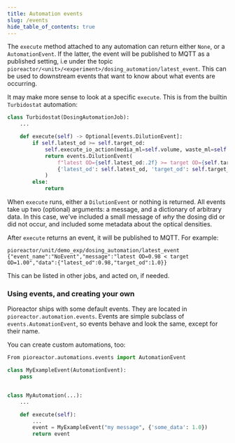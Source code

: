 ```yaml
---
title: Automation events
slug: /events
hide_table_of_contents: true
---
```


The `execute` method attached to any automation can return either `None`, or a `AutomationEvent`. If the latter, the event will be published to MQTT as a published setting, i.e under the topic `pioreactor/<unit>/<experiment>/dosing_automation/latest_event`. This can be used to downstream events that want to know about what events are occurring.

It may make more sense to look at a specific `execute`. This is from the builtin `Turbidostat` automation:

```python
class Turbidostat(DosingAutomationJob):
    ...

    def execute(self) -> Optional[events.DilutionEvent]:
        if self.latest_od >= self.target_od:
            self.execute_io_action(media_ml=self.volume, waste_ml=self.volume)
            return events.DilutionEvent(
                f"latest OD={self.latest_od:.2f} >= target OD={self.target_od:.2f}",
                {'latest_od': self.latest_od, 'target_od': self.target_od}
            )
        else:
            return
```


When `execute` runs, either a `DilutionEvent` or nothing is returned. All events take up two (optional) arguments: a message, and a dictionary of arbitrary data. In this case, we've included a small message of _why_ the dosing did or did not occur, and included some metadata about the optical densities.

After `execute` returns an event, it will be published to MQTT. For example:
```
pioreactor/unit/demo_exp/dosing_automation/latest_event   {"event_name":"NoEvent","message":"latest OD=0.98 < target OD=1.00","data":{"latest_od":0.98,"target_od":1.0}}
```

This can be listed in other jobs, and acted on, if needed.

### Using events, and creating your own

Pioreactor ships with some default events. They are located in `pioreactor.automation.events`. Events are simple subclass of `events.AutomationEvent`, so events behave and look the same, except for their name.

You can create custom automations, too:

```python
From pioreactor.automations.events import AutomationEvent

class MyExampleEvent(AutomationEvent):
    pass


class MyAutomation(...):
    ...

    def execute(self):
        ...
        event = MyExampleEvent("my message", {'some_data': 1.0})
        return event
